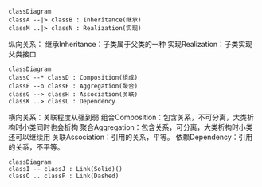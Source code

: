 ```mermaid
classDiagram
classA --|> classB : Inheritance(继承)
classM ..|> classN : Realization(实现)
```



纵向关系：
继承Inheritance：子类属于父类的一种
实现Realization：子类实现父类接口



```mermaid
classDiagram
classC --* classD : Composition(组成)
classE --o classF : Aggregation(聚合)
classG --> classH : Association(关联)
classK ..> classL : Dependency
```

横向关系：关联程度从强到弱
组合Composition：包含关系，不可分离，大类析构时小类同时也会析构
聚合Aggregation：包含关系，可分离，大类析构时小类还可以继续用
关联Association：引用的关系，平等。
依赖Dependency：引用的关系，不平等。

```mermaid
classDiagram
classI -- classJ : Link(Solid)()
classO .. classP : Link(Dashed)
```



